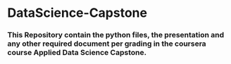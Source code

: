 # DataScience-Capstone
### This Repository contain the python files, the presentation and any other required document per grading in the coursera course Applied Data Science Capstone.
